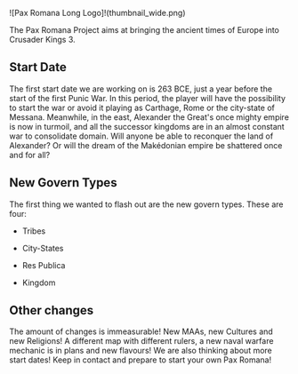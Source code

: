 ![Pax Romana Long Logo]!(thumbnail_wide.png)

The Pax Romana Project aims at bringing the ancient times of Europe into Crusader Kings 3.

## Start Date
The first start date we are working on is 263 BCE, just a year before the start of the first Punic War. In this period, the player will have the possibility to start the war or avoid it playing as Carthage, Rome or the city-state of Messana. Meanwhile, in the east, Alexander the Great's once mighty empire is now in turmoil, and all the successor kingdoms are in an almost constant war to consolidate domain. Will anyone be able to reconquer the land of Alexander? Or will the dream of the Makédonian empire be shattered once and for all?

## New Govern Types
The first thing we wanted to flash out are the new govern types. These are four:
- Tribes
>
- City-States
>
- Res Publica
>
- Kingdom
>

## Other changes
The amount of changes is immeasurable! New MAAs, new Cultures and new Religions! A different map with different rulers, a new naval warfare mechanic is in plans and new flavours! We are also thinking about more start dates!
Keep in contact and prepare to start your own Pax Romana!